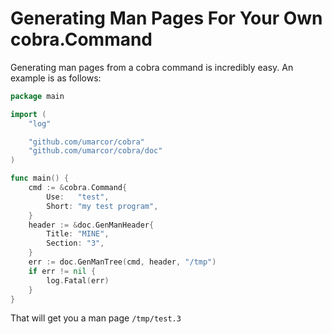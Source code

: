 # Generating Man Pages For Your Own cobra.Command

Generating man pages from a cobra command is incredibly easy. An example is as follows:

```go
package main

import (
	"log"

	"github.com/umarcor/cobra"
	"github.com/umarcor/cobra/doc"
)

func main() {
	cmd := &cobra.Command{
		Use:   "test",
		Short: "my test program",
	}
	header := &doc.GenManHeader{
		Title: "MINE",
		Section: "3",
	}
	err := doc.GenManTree(cmd, header, "/tmp")
	if err != nil {
		log.Fatal(err)
	}
}
```

That will get you a man page `/tmp/test.3`
